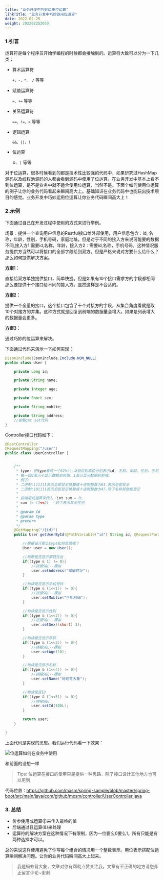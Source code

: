 ```yaml
---
title: "业务开发中巧妙运用位运算"
linkTitle: "业务开发中巧妙运用位运算"
date: 2022-02-25
weight: 202202252050
---
```


### 1.引言

运算符是每个程序员开始学编程的时候都会接触到的。运算符大致可以分为一下几类：

- 算术运算符

  `+，-，*， /` 等等

- 赋值运算符

  `=、+=` 等等

- 关系运算符

  `==、!=、>`  等等

- 逻辑运算

  `&&、||，!`

- 位运算

  `＆、|` 等等

对于位运算，很多时候看到的都是技术性比较强的代码中，如果研究过HashMap源码以及线程池源码的人都会看到源码中使用了位运算。在业务开发中基本上看不到位运算，是不是业务中就不适合使用位运算，当然不是。下面个如何使用位运算的例子让你的业务代码看起来瞬间高大上。基础知识在业务代码中也能玩出技术项目的感觉。业务开发中巧妙运用位运算让你业务代码瞬间高大上！

### 2.示例

下面通过自己在开发过程中使用的方式来进行举例。

场景：提供一个查询用户信息的Restful接口给外部使用，用户信息包含：id, 名称，年龄，性别，手机号码，家庭地址。但是对于不同的接入方来说可能要的数据不同,接入方1:需要id,名称，年龄，接入方2：需要id,名称，手机号码。这种情况服务提供方当然可以将接口的全部字段给到双方。但是严格来说对方要什么给什么？那么如何提供解决方案。

**方案1：**

直接给双方单独提供接口，简单快捷。但是如果有10个接口需求方的字段都相同那么要提供十个接口给不同的接入方。显然这样是不合适的。

**方案2：**

提供一个全量的接口，这个接口包含了十个对接方的字段，从集合角度看就是取10个对接方的并集。这种方式就是回复到前端的数据量会增大。如果是列表增大的数据量会更多。

**方案3：**

通过巧妙的位运算来解决。

下面通过代码来演示一下如何实现：

```java
@JsonInclude(JsonInclude.Include.NON_NULL)
public class User {

    private Long id;

    private String name;

    private Integer age;

    private Short sex;

    private String moblie;

    private String address;
	//省略get set代码
}
```

Controller接口代码如下：

```java
@RestController
@RequestMapping("/user")
public class UserController {


    /**
     * type: 把type看成一个32bit,从低位到高位分别表示id, 名称，年龄，性别，手机号码，家庭地址。
     * 每一位0表示不显示数据到前端，1表示显示数据到前端。
     * 例子:
     * 二进制:111111表示全部显示换算成十进制整数为63,表示全部显示
     * 二进制:101111表示全部显示换算成十进制整数为47,除了名称其他都显示
     *
     * 前端用或运算来传入：int sum = 0;
     * sum |= (1<<2) --这个表示显示性别
     *
     * @param id
     * @param type
     * @return
     */
    @GetMapping("/{id}")
    public User getUserById(@PathVariable("id") String id, @RequestParam(value = "type", defaultValue = "63") int type){

        //根据设计那么type如何处理呢？
        User user = new User();

        //判断是否显示家庭住址
        if((type & 1) != 0){
            //拼接SQL--模拟
            user.setAddress("家庭住址");
        }

        //判读是否显示手机号码
        if((type & (1<<1)) != 0){
            //拼接SQL--模拟
            user.setMoblie("手机号码");
        }

        //判读是否显示性别
        if((type & (1<<2)) != 0){
            //拼接SQL--模拟
            user.setSex((short) 1);
        }

        //判读是否显示年龄
        if((type & (1<<3)) != 0){
            //拼接SQL--模拟
            user.setAge(10);
        }

        //判读是否显示名称
        if((type & (1<<4)) != 0){
            //拼接SQL--模拟
            user.setName("蚂蚁背大象");
        }

        //判读是否ID
        if((type & (1<<5)) != 0){
            //拼接SQL
            user.setId(100L);
        }

        return user;
    }

}
```

上面代码是实现的思想。我们运行代码看一下效果：

![位运算如何在业务中使用](C:\Users\mxsm\Desktop\pic\位运算如何在业务中使用.gif)

和前面的设想一样

> Tips: 位运算在接口的使用只是提供一种思路，除了接口设计其他地方也可以用到

代码位置：https://github.com/mxsm/spring-sample/blob/master/spring-boot/src/main/java/com/github/mxsm/controller/UserController.java

### 3. 总结

- 传参使用或运算(|)来传入最终的值
- 后端通过且运算(&)来处理
- 运算符的解决方案在这种情况下有限制，因为一位要么0要么1。所有只能是有两种选择才可以。

总的来说这样使用避免了你写每个组合的情况用一个整数表示。用位表示搭配位运算瞬间解决问题。让你的业务代码瞬间高大上起来。

> 我是蚂蚁背大象，文章对你有帮助点赞关注我，文章有不正确的地方请您斧正留言评论~谢谢